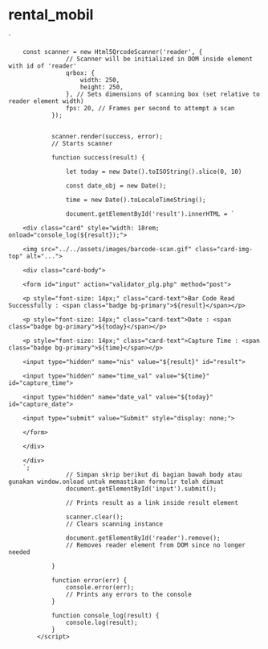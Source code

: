 # rental_mobil
`

        const scanner = new Html5QrcodeScanner('reader', {
                    // Scanner will be initialized in DOM inside element with id of 'reader'
                    qrbox: {
                        width: 250,
                        height: 250,
                    }, // Sets dimensions of scanning box (set relative to reader element width)
                    fps: 20, // Frames per second to attempt a scan
                });


                scanner.render(success, error);
                // Starts scanner

                function success(result) {

                    let today = new Date().toISOString().slice(0, 10)

                    const date_obj = new Date();

                    time = new Date().toLocaleTimeString();

                    document.getElementById('result').innerHTML = `

        <div class="card" style="width: 18rem; onload="console_log(${result});">

        <img src="../../assets/images/barcode-scan.gif" class="card-img-top" alt="...">

        <div class="card-body">

        <form id="input" action="validator_plg.php" method="post">

        <p style="font-size: 14px;" class="card-text">Bar Code Read Successfully : <span class="badge bg-primary">${result}</span></p>

        <p style="font-size: 14px;" class="card-text">Date : <span class="badge bg-primary">${today}</span></p>

        <p style="font-size: 14px;" class="card-text">Capture Time : <span class="badge bg-primary">${time}</span></p>

        <input type="hidden" name="nis" value="${result}" id="result">

        <input type="hidden" name="time_val" value="${time}" id="capture_time">

        <input type="hidden" name="date_val" value="${today}" id="capture_date">

        <input type="submit" value="Submit" style="display: none;">

        </form>

        </div>

        </div>
        `;
                    // Simpan skrip berikut di bagian bawah body atau gunakan window.onload untuk memastikan formulir telah dimuat
                    document.getElementById('input').submit();

                    // Prints result as a link inside result element

                    scanner.clear();
                    // Clears scanning instance

                    document.getElementById('reader').remove();
                    // Removes reader element from DOM since no longer needed

                }

                function error(err) {
                    console.error(err);
                    // Prints any errors to the console
                }

                function console_log(result) {
                    console.log(result);
                }
            </script>